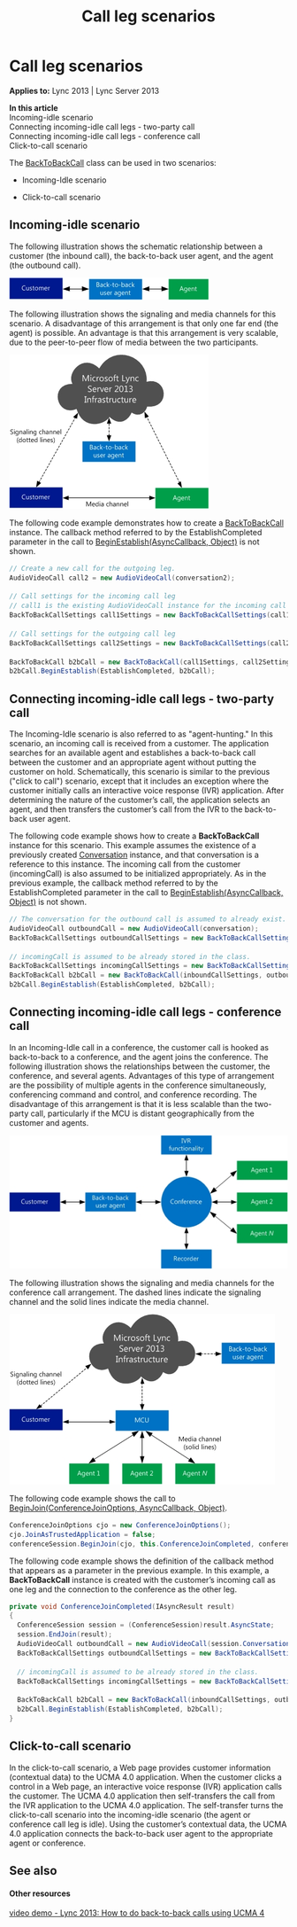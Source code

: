 ﻿---
title: Call leg scenarios
TOCTitle: Call leg scenarios
ms:assetid: f3eced9e-fb4e-4be8-8125-6cb46e164ca9
ms:mtpsurl: https://msdn.microsoft.com/en-us/library/Dn466021(v=office.15)
ms:contentKeyID: 57103008
ms.date: 07/25/2014
mtps_version: v=office.15
dev_langs:
- csharp
---

# Call leg scenarios


**Applies to:** Lync 2013 | Lync Server 2013

**In this article**  
Incoming-idle scenario  
Connecting incoming-idle call legs - two-party call  
Connecting incoming-idle call legs - conference call  
Click-to-call scenario  

The [BackToBackCall](https://msdn.microsoft.com/en-us/library/hh365598\(v=office.15\)) class can be used in two scenarios:

  - Incoming-Idle scenario

  - Click-to-call scenario

## Incoming-idle scenario

The following illustration shows the schematic relationship between a customer (the inbound call), the back-to-back user agent, and the agent (the outbound call).

![Relationship between a customer and agents](images/Dn466021.UCMA3-AstanaArch(Office.15).jpg "Relationship between a customer  and agents")

The following illustration shows the signaling and media channels for this scenario. A disadvantage of this arrangement is that only one far end (the agent) is possible. An advantage is that this arrangement is very scalable, due to the peer-to-peer flow of media between the two participants.

![Signaling and media channels - customer and agents](images/Dn466021.UCMA3-AstanaChannels(Office.15).jpg "Signaling and media channels - customer and agents")

The following code example demonstrates how to create a [BackToBackCall](https://msdn.microsoft.com/en-us/library/hh365598\(v=office.15\)) instance. The callback method referred to by the EstablishCompleted parameter in the call to [BeginEstablish(AsyncCallback, Object)](https://msdn.microsoft.com/en-us/library/hh384667\(v=office.15\)) is not shown.

```csharp
// Create a new call for the outgoing leg.
AudioVideoCall call2 = new AudioVideoCall(conversation2);

// Call settings for the incoming call leg
// call1 is the existing AudioVideoCall instance for the incoming call
BackToBackCallSettings call1Settings = new BackToBackCallSettings(call1);

// Call settings for the outgoing call leg
BackToBackCallSettings call2Settings = new BackToBackCallSettings(call2, destinationUri2);

BackToBackCall b2bCall = new BackToBackCall(call1Settings, call2Settings);
b2bCall.BeginEstablish(EstablishCompleted, b2bCall);
```

## Connecting incoming-idle call legs - two-party call

The Incoming-Idle scenario is also referred to as "agent-hunting." In this scenario, an incoming call is received from a customer. The application searches for an available agent and establishes a back-to-back call between the customer and an appropriate agent without putting the customer on hold. Schematically, this scenario is similar to the previous ("click to call") scenario, except that it includes an exception where the customer initially calls an interactive voice response (IVR) application. After determining the nature of the customer’s call, the application selects an agent, and then transfers the customer’s call from the IVR to the back-to-back user agent.

The following code example shows how to create a **BackToBackCall** instance for this scenario. This example assumes the existence of a previously created [Conversation](https://msdn.microsoft.com/en-us/library/hh349224\(v=office.15\)) instance, and that conversation is a reference to this instance. The incoming call from the customer (incomingCall) is also assumed to be initialized appropriately. As in the previous example, the callback method referred to by the EstablishCompleted parameter in the call to [BeginEstablish(AsyncCallback, Object)](https://msdn.microsoft.com/en-us/library/hh384667\(v=office.15\)) is not shown.

```csharp
// The conversation for the outbound call is assumed to already exist.
AudioVideoCall outboundCall = new AudioVideoCall(conversation);
BackToBackCallSettings outboundCallSettings = new BackToBackCallSettings(outboundCall, agentUri);

// incomingCall is assumed to be already stored in the class.
BackToBackCallSettings incomingCallSettings = new BackToBackCallSettings(incomingCall);
BackToBackCall b2bCall = new BackToBackCall(inboundCallSettings, outboundCallSettings);
b2bCall.BeginEstablish(EstablishCompleted, b2bCall);
```

## Connecting incoming-idle call legs - conference call

In an Incoming-Idle call in a conference, the customer call is hooked as back-to-back to a conference, and the agent joins the conference. The following illustration shows the relationships between the customer, the conference, and several agents. Advantages of this type of arrangement are the possibility of multiple agents in the conference simultaneously, conferencing command and control, and conference recording. The disadvantage of this arrangement is that it is less scalable than the two-party call, particularly if the MCU is distant geographically from the customer and agents.

![Relationship among customer, conference and agents](images/Dn466021.UCMA3-AspectArch(Office.15).jpg "Relationship among customer, conference and agents")

The following illustration shows the signaling and media channels for the conference call arrangement. The dashed lines indicate the signaling channel and the solid lines indicate the media channel.

![Signaling and media channels for conference call](images/Dn466021.UCMA3-AspectChannels(Office.15).jpg "Signaling and media channels for conference call")

The following code example shows the call to [BeginJoin(ConferenceJoinOptions, AsyncCallback, Object)](https://msdn.microsoft.com/en-us/library/hh348502\(v=office.15\)).

```csharp
ConferenceJoinOptions cjo = new ConferenceJoinOptions();
cjo.JoinAsTrustedApplication = false;
conferenceSession.BeginJoin(cjo, this.ConferenceJoinCompleted, conferenceSession);
```

The following code example shows the definition of the callback method that appears as a parameter in the previous example. In this example, a **BackToBackCall** instance is created with the customer’s incoming call as one leg and the connection to the conference as the other leg.

```csharp
private void ConferenceJoinCompleted(IAsyncResult result)
{
  ConferenceSession session = (ConferenceSession)result.AsyncState;
  session.EndJoin(result);
  AudioVideoCall outboundCall = new AudioVideoCall(session.Conversation);
  BackToBackCallSettings outboundCallSettings = new BackToBackCallSettings(outboundCall);

  // incomingCall is assumed to be already stored in the class. 
  BackToBackCallSettings incomingCallSettings = new BackToBackCallSettings(incomingCall);

  BackToBackCall b2bCall = new BackToBackCall(inboundCallSettings, outboundCallSettings);
  b2bCall.BeginEstablish(EstablishCompleted, b2bCall);
}
```

## Click-to-call scenario

In the click-to-call scenario, a Web page provides customer information (contextual data) to the UCMA 4.0 application. When the customer clicks a control in a Web page, an interactive voice response (IVR) application calls the customer. The UCMA 4.0 application then self-transfers the call from the IVR application to the UCMA 4.0 application. The self-transfer turns the click-to-call scenario into the incoming-idle scenario (the agent or conference call leg is idle). Using the customer’s contextual data, the UCMA 4.0 application connects the back-to-back user agent to the appropriate agent or conference.

## See also

#### Other resources

[video demo - Lync 2013: How to do back-to-back calls using UCMA 4](http://channel9.msdn.com/posts/lync-2013-how-to-do-back-to-back-calls-using-ucma-4)

